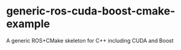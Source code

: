 generic-ros-cuda-boost-cmake-example
====================================

 A generic ROS+CMake skeleton for C++ including CUDA and Boost
